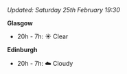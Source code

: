 *Updated: Saturday 25th February 19:30*

**Glasgow**

* 20h - 7h: :sunny: Clear

**Edinburgh**

* 20h - 7h: :cloud: Cloudy
